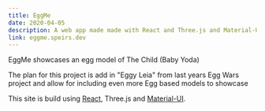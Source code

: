 ```yaml
---
title: EggMe
date: 2020-04-05
description: A web app made made with React and Three.js and Material-UI to showcase an egg model of The Child (Baby Yoda)
link: eggme.speirs.dev
---
```

EggMe showcases an egg model of The Child (Baby Yoda)

The plan for this project is add in "Eggy Leia" from last years Egg Wars project and allow for including even more Egg based models to showcase

This site is build using [React](https://create-react-app.dev), Three.js and [Material-UI](https://material-ui.com).
